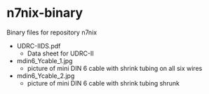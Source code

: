 # n7nix-binary
Binary files for repository n7nix

* UDRC-IIDS.pdf
  * Data sheet for UDRC-II
* mdin6_Ycable_1.jpg
  * picture of mini DIN 6 cable with shrink tubing on all six wires
* mdin6_Ycable_2.jpg
  * picture of mini DIN 6 cable with shrink tubing shrunk

